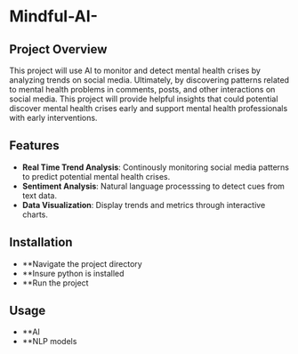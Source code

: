 # Mindful-AI-
## Project Overview
This project will use AI to monitor and detect mental health crises by analyzing trends on social media. Ultimately, by discovering patterns related to mental health problems in comments, posts, and other interactions on social media. This project will provide helpful insights that could potential discover mental health crises early and support mental health professionals with early interventions. 
## Features
- **Real Time Trend Analysis**: Continously monitoring social media patterns to predict potential mental health crises.
- **Sentiment Analysis**: Natural language processsing to detect cues from text data.
- **Data Visualization**: Display trends and metrics through interactive charts.
## Installation
- **Navigate the project directory
- **Insure python is installed
- **Run the project
## Usage
- **AI
- **NLP models 
